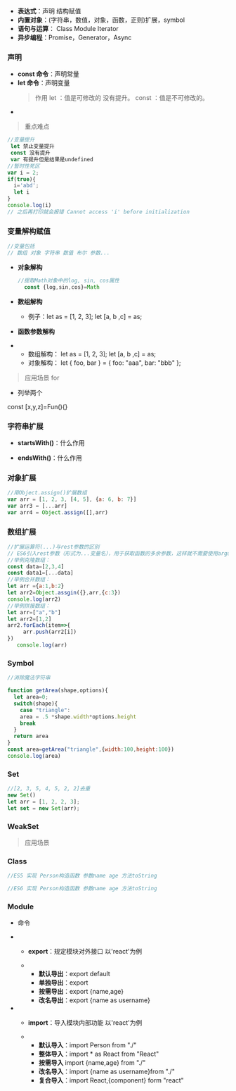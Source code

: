 - **表达式**：声明 结构赋值
- **内置对象**：(字符串，数值，对象，函数，正则)扩展，symbol
- **语句与运算**： Class Module Iterator
- **异步编程**：Promise，Generator，Async

### **声明**

- **const 命令**：声明常量
- **let 命令**：声明变量
  > 作用
  > let ：值是可修改的 没有提升。
  > const ：值是不可修改的。
-

> 重点难点

```javascript
//变量提升
 let 禁止变量提升
 const 没有提升
 var 有提升但是结果是undefined
//暂时性死区
var i = 2;
if(true){
  i='abd';
  let i
}
console.log(i)
// 之后再打印就会报错 Cannot access 'i' before initialization
```
### **变量解构赋值**

```javascript
//变量包括
// 数组 对象 字符串 数值 布尔 参数...
```
- **对象解构**

  ```javascript
  //提取Math对象中的log, sin, cos属性
    const {log,sin,cos}=Math
  ```

- **数组解构**

  - 例子：let as = [1, 2, 3];
          let [a, b ,c] = as;

- **函数参数解构**
- - 数组解构：
          let as = [1, 2, 3];
          let [a, b ,c] = as;
  - 对象解构：
let { foo, bar } = { foo: "aaa", bar: "bbb" };
> 应用场景 for
- 列举两个
<!-- let t;
t=a
b=t
a=b
[a,b]=[b,a] -->

const [x,y,z]=Fun(){}

### **字符串扩展**

- **startsWith()**：什么作用 
<!-- 判断字符串 是不是以什么字母开头.   -->
- **endsWith()**：什么作用
 <!-- 判断字符串 是不是以什么字母结尾 -->
### **对象扩展**

```javascript
//用Object.assign()扩展数组
var arr = [1, 2, 3, [4, 5], {a: 6, b: 7}]
var arr3 = [...arr]
var arr4 = Object.assign([],arr)
```

### **数组扩展**

```javascript
//扩展运算符(...)与rest参数的区别
// ES6引入rest参数（形式为...变量名），用于获取函数的多余参数，这样就不需要使用arguments对象了。rest参数搭配的变量是一个数组，该变量将多余的参数放入数组中。
//举例克隆数组：
const data=[2,3,4]
const data1=[...data]
//举例合并数组：
let arr ={a:1,b:2}
let arr2=Object.assgin({},arr,{c:3})
console.log(arr2)
//举例拼接数组：
let arr=["a","b"]
let arr2=[1,2]
arr2.forEach(item=>{
     arr.push(arr2[i])
})
   console.log(arr)
```
### Symbol
```javascript
//消除魔法字符串

function getArea(shape,options){
  let area=0;
  switch(shape){
    case "triangle":
    area = .5 *shape.width*options.height
    break
  }
  return area
}
const area=getArea("triangle",{width:100,height:100})
console.log(area)
```
### **Set**
```javascript
//[2, 3, 5, 4, 5, 2, 2]去重
new Set()
let arr = [1, 2, 2, 3];
let set = new Set(arr);
```
### **WeakSet**
> 应用场景
<!-- 存储DOM节点时候，DOM节 点移动或者删除，不用担心节点从文档中廳除引发内存泄漏DC垃圾回收机制 -->
### **Class**

```javascript
//ES5 实现 Person构造函数 参数name age 方法toString

//ES6 实现 Person构造函数 参数name age 方法toString
```

### **Module**

- 命令

- - **export**：规定模块对外接口 以'react'为例

  - - **默认导出**：export  default
    - **单独导出**：export 
    - **按需导出**：export {name,age}
    - **改名导出**：export {name as username}

- - **import**：导入模块内部功能 以'react'为例

  - - **默认导入**：import Person from "./"
    - **整体导入**：import * as React from "React"
    - **按需导入** import {name,age} from  "./"
    - **改名导入**：import {name as username}from  "./"
    - **复合导入**：import React,{component} form "react"
